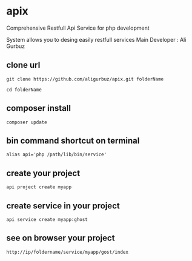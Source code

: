# apix
Comprehensive Restfull Api Service for php development

System allows you to desing easily restfull services
Main Developer : Ali Gurbuz

## clone url

```
git clone https://github.com/aligurbuz/apix.git folderName

cd folderName

```

## composer install

```
composer update

```


## bin command shortcut on terminal

```
alias api='php /path/lib/bin/service'

```

## create your project

```
api project create myapp

```

## create service in your project

```
api service create myapp:ghost

```

## see on browser your project

```
http://ip/foldername/service/myapp/gost/index

```
